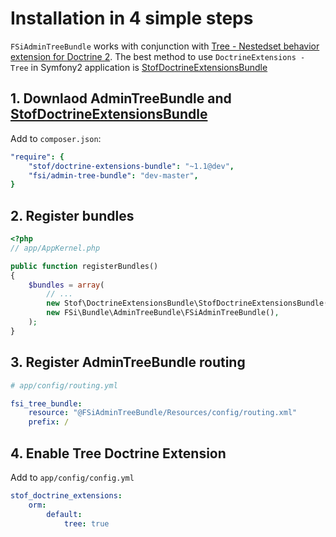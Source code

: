 # Installation in 4 simple steps

`FSiAdminTreeBundle` works with conjunction with [Tree - Nestedset behavior extension for Doctrine 2](https://github.com/l3pp4rd/DoctrineExtensions/blob/master/doc/tree.md).
The best method to use `DoctrineExtensions - Tree` in Symfony2 application is [StofDoctrineExtensionsBundle](https://github.com/stof/StofDoctrineExtensionsBundle)

## 1. Downlaod AdminTreeBundle and [StofDoctrineExtensionsBundle](https://github.com/stof/StofDoctrineExtensionsBundle)

Add to `composer.json`:

```yaml
"require": {
    "stof/doctrine-extensions-bundle": "~1.1@dev",
    "fsi/admin-tree-bundle": "dev-master",
}
```

## 2. Register bundles

```php
<?php
// app/AppKernel.php

public function registerBundles()
{
    $bundles = array(
        // ...
        new Stof\DoctrineExtensionsBundle\StofDoctrineExtensionsBundle(),
        new FSi\Bundle\AdminTreeBundle\FSiAdminTreeBundle(),
    );
}
```

## 3. Register AdminTreeBundle routing

```yaml
# app/config/routing.yml

fsi_tree_bundle:
    resource: "@FSiAdminTreeBundle/Resources/config/routing.xml"
    prefix: /
```

## 4. Enable Tree Doctrine Extension

Add to `app/config/config.yml`

```yml
stof_doctrine_extensions:
    orm:
        default:
            tree: true
```
